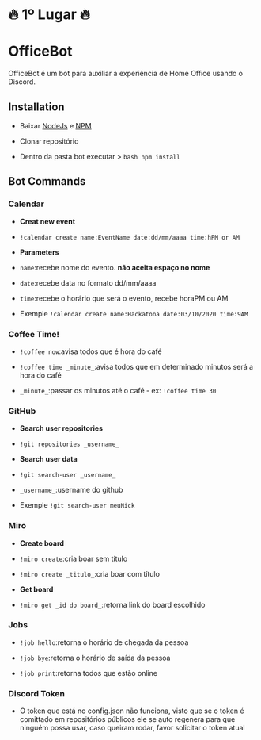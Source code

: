 # 🔥  1º Lugar  🔥

# OfficeBot

OfficeBot é um bot para auxiliar a experiência de Home Office usando o Discord.

## Installation

- Baixar [NodeJs](https://www.google.com/url?sa=t&rct=j&q=&esrc=s&source=web&cd=&cad=rja&uact=8&ved=2ahUKEwicp86-1JjsAhX8GbkGHcP6DccQFjAAegQIBBAC&url=https%3A%2F%2Fnodejs.org%2Fpt-br%2Fdownload%2F&usg=AOvVaw2zA10ppTgVEUmG6PgL7I6c) e [NPM](https://www.npmjs.com/get-npm)

- Clonar repositório

- Dentro da pasta bot executar > ```bash npm install```

## Bot Commands
### Calendar
- **Creat new event**
- ```!calendar create name:EventName date:dd/mm/aaaa time:hPM or AM```

- **Parameters**

- ```name```:recebe nome do evento. **não aceita espaço no nome**

- ```date```:recebe data no formato dd/mm/aaaa

- ```time```:recebe o horário que será o evento, recebe horaPM ou AM

- Exemple ```!calendar create name:Hackatona date:03/10/2020 time:9AM```

### Coffee Time!
- ```!coffee now```:avisa todos que é hora do café

- ```!coffee time _minute_```:avisa todos que em determinado minutos será a hora do café
- ```_minute_```:passar os minutos até o café - ex: ```!coffee time 30 ```

### GitHub
- **Search user repositories**
- ```!git repositories _username_```

- **Search user data**
- ```!git search-user _username_```

- ```_username_```:username do github 
- Exemple ```!git search-user meuNick```

### Miro 
- **Create board**
- ```!miro create```:cria boar sem título

- ```!miro create _titulo_```:cria boar com título

- **Get board**
- ```!miro get _id do board_```:retorna link do board escolhido

### Jobs
- ```!job hello```:retorna o horário de chegada da pessoa

- ```!job bye```:retorna o horário de saída da pessoa

- ```!job print```:retorna todos que estão online


### Discord Token
- O token que está no config.json não funciona, visto que se o token é comittado em repositórios públicos ele se auto regenera para que ninguém possa usar, caso queiram rodar, favor solicitar o token atual
